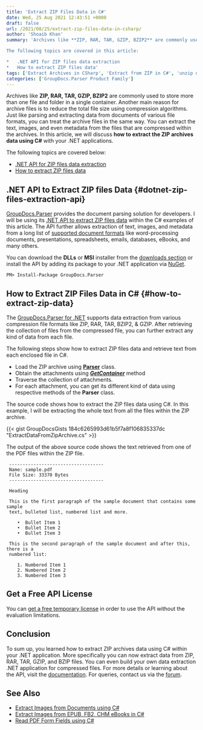 ```yaml
---
title: 'Extract ZIP Files Data in C#'
date: Wed, 25 Aug 2021 12:43:51 +0000
draft: false
url: /2021/08/25/extract-zip-files-data-in-csharp/
author: 'Shoaib Khan'
summary: 'Archives like **ZIP, RAR, TAR, GZIP, BZIP2** are commonly used to store more than one file and folder in a single container. Another main reason for archive files is to reduce the total file size using compression algorithms. Just like parsing and extracting data from documents of various file formats, you can treat the archive files in the same way. You can extract the text, images, and even metadata from the files that are compressed within the archives. In this article, we will discuss **how to extract the ZIP archives data using C#** with your .NET applications.

The following topics are covered in this article:

*   .NET API for ZIP files data extraction
*   How to extract ZIP files data'
tags: ['Extract Archives in CSharp', 'Extract from ZIP in C#', 'unzip data in C#']
categories: ['GroupDocs.Parser Product Family']
---
```


Archives like **ZIP, RAR, TAR, GZIP, BZIP2** are commonly used to store more than one file and folder in a single container. Another main reason for archive files is to reduce the total file size using compression algorithms. Just like parsing and extracting data from documents of various file formats, you can treat the archive files in the same way. You can extract the text, images, and even metadata from the files that are compressed within the archives. In this article, we will discuss **how to extract the ZIP archives data using C#** with your .NET applications.

The following topics are covered below:

*   [.NET API for ZIP files data extraction](#dotnet-zip-files-extraction-api)
*   [How to extract ZIP files data](#how-to-extract-zip-data)

## .NET API to Extract ZIP files Data {#dotnet-zip-files-extraction-api}

[GroupDocs.Parser](https://products.groupdocs.com/parser/) provides the document parsing solution for developers. I will be using its [.NET API to extract ZIP files data](https://products.groupdocs.com/parser/net/) within the C# examples of this article. The API further allows extraction of text, images, and metadata from a long list of [supported document formats](https://docs.groupdocs.com/parser/net/supported-document-formats/) like word-processing documents, presentations, spreadsheets, emails, databases, eBooks, and many others.

You can download the **DLLs** or **MSI** installer from the [downloads section](https://downloads.groupdocs.com/parser) or install the API by adding its package to your .NET application via [NuGet](https://www.nuget.org/packages/groupdocs.parser).

```
PM> Install-Package GroupDocs.Parser
```

## How to Extract ZIP Files Data in C# {#how-to-extract-zip-data}

The [GroupDocs.Parser for .NET](https://products.groupdocs.com/parser/net/) supports data extraction from various compression file formats like ZIP, RAR, TAR, BZIP2, & GZIP. After retrieving the collection of files from the compressed file, you can further extract any kind of data from each file.

The following steps show how to extract ZIP files data and retrieve text from each enclosed file in C#.

*   Load the ZIP archive using **[Parser](https://apireference.groupdocs.com/parser/net/groupdocs.parser/parser)** class.
*   Obtain the attachments using **_[GetContainer](https://apireference.groupdocs.com/parser/net/groupdocs.parser/parser/methods/getcontainer)_** method
*   Traverse the collection of attachments.
*   For each attachment, you can get its different kind of data using respective methods of the **Parser** class.

The source code shows how to extract the ZIP files data using C#. In this example, I will be extracting the whole text from all the files within the ZIP archive.

{{< gist GroupDocsGists 184c6265993d61b5f7a8f106835337dc "ExtractDataFromZipArchive.cs" >}}

The output of the above source code shows the text retrieved from one of the PDF files within the ZIP file.

```
 -----------------------------------
 Name: sample.pdf
 File Size: 33370 Bytes
 -----------------------------------

 Heading

 This is the first paragraph of the sample document that contains some sample
 text, bulleted list, numbered list and more.

    •  Bullet Item 1
    •  Bullet Item 2
    •  Bullet Item 3
 
 This is the second paragraph of the sample document and after this, there is a
 numbered list: 

    1. Numbered Item 1
    2. Numbered Item 2
    3. Numbered Item 3 
```

## Get a Free API License

You can [get a free temporary license](https://purchase.groupdocs.com/temporary-license) in order to use the API without the evaluation limitations.

## Conclusion

To sum up, you learned how to extract ZIP archives data using C# within your .NET application. More specifically you can now extract data from ZIP, RAR, TAR, GZIP, and BZIP files. You can even build your own data extraction .NET application for compressed files. For more details or learning about the API, visit the [documentation](https://docs.groupdocs.com/parser/). For queries, contact us via the [forum](https://forum.groupdocs.com/).

## See Also

*   [Extract Images from Documents using C#](https://blog.groupdocs.com/2020/10/28/extract-images-from-pdf-word-excel-ppt-using-csharp/)
*   [Extract Images from EPUB, FB2, CHM eBooks in C#](https://blog.groupdocs.com/2021/02/26/extract-images-from-ebooks-in-csharp/)
*   [Read PDF Form Fields using C#](https://blog.groupdocs.com/2020/12/23/parse-and-extract-data-from-pdf-forms-in-csharp/)




